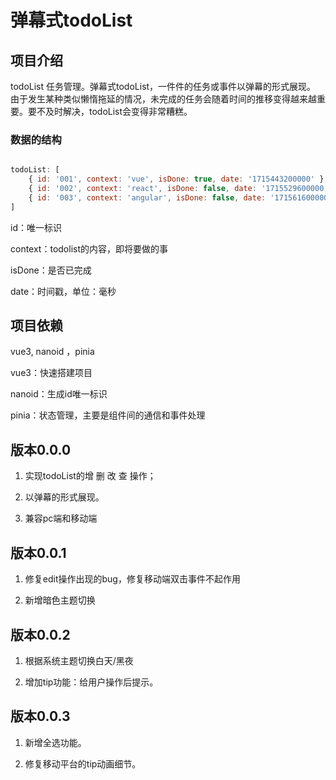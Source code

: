 # 弹幕式todoList

## 项目介绍

todoList 任务管理。弹幕式todoList，一件件的任务或事件以弹幕的形式展现。
由于发生某种类似懒惰拖延的情况，未完成的任务会随着时间的推移变得越来越重要。要不及时解决，todoList会变得非常糟糕。

### 数据的结构

```js

todoList: [
    { id: '001', context: 'vue', isDone: true, date: '1715443200000' },
    { id: '002', context: 'react', isDone: false, date: '1715529600000' },
    { id: '003', context: 'angular', isDone: false, date: '1715616000000' },
]
```

id：唯一标识

context：todolist的内容，即将要做的事

isDone：是否已完成

date：时间戳，单位：毫秒

## 项目依赖

vue3, nanoid ，pinia

vue3：快速搭建项目

nanoid：生成id唯一标识

pinia：状态管理，主要是组件间的通信和事件处理

## 版本0.0.0

1. 实现todoList的增 删 改 查 操作；

2. 以弹幕的形式展现。

3. 兼容pc端和移动端

## 版本0.0.1

1. 修复edit操作出现的bug，修复移动端双击事件不起作用

2. 新增暗色主题切换

## 版本0.0.2

1. 根据系统主题切换白天/黑夜

2. 增加tip功能：给用户操作后提示。

## 版本0.0.3

1. 新增全选功能。

2. 修复移动平台的tip动画细节。
